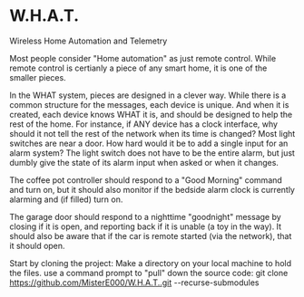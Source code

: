 # W.H.A.T.
Wireless
  Home 
    Automation
      and
        Telemetry
        
Most people consider "Home automation" as just remote control.
While remote control is certianly a piece of any smart home, it is one
of the smaller pieces.

In the WHAT system, pieces are designed in a clever way.  While there is a 
common structure for the messages, each device is unique.  And when it is 
created, each device knows WHAT it is, and should be designed to help the 
rest of the home.  For instance, if ANY device has a clock interface, why 
should it not tell the rest of the network when its time is changed?
Most light switches are near a door.  How hard would it be to add a single
input for an alarm system?  The light switch does not have to be the entire 
alarm, but just dumbly give the state of its alarm input when asked or when 
it changes.

The coffee pot controller should respond to a "Good Morning" command and turn on, 
but it should also monitor if the bedside alarm clock is currently alarming and (if filled)
turn on.  

The garage door should respond to a nighttime "goodnight" message by closing 
if it is open, and reporting back if it is unable (a toy in the way).  It should
also be aware that if the car is remote started (via the network), that it should 
open.

Start by cloning the project:
  Make a directory on your local machine to hold the files.
  use a command prompt to "pull" down the source code:
    git clone https://github.com/MisterE000/W.H.A.T..git --recurse-submodules
